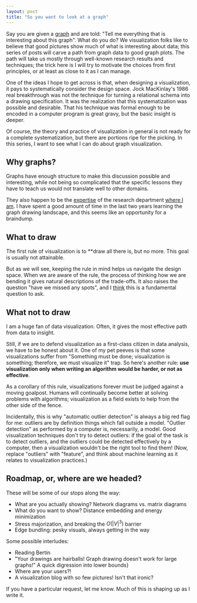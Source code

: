```yaml
---
layout: post
title: "So you want to look at a graph"
---
```


Say you are given a
[graph](http://en.wikipedia.org/wiki/Graph_theory) and are
told: "Tell me everything that is interesting about this graph". 
What do you do? We visualization folks like to
believe that good pictures show much of what is interesting about
data; this series of posts will
carve a path from graph data to good graph plots. The path will take
us mostly through well-known research results and techniques; 
the trick here is I will try to motivate the choices from first
principles, or at least as close to it as I can manage.

One of the ideas I hope to get across is that, when
designing a visualization, it pays to systematically
consider the design space.
Jock MacKinlay's 1986 real breakthrough was not the
technique for turning a relational schema into a drawing
specification. It was the realization that this systematization was
possible and desirable. That his technique was formal enough to be
encoded in a computer program is great gravy, but the
basic insight is deeper.

Of course, the theory and practice of visualization in general is not
ready for a complete systematization, but there are portions
ripe for the picking. In this series, I want to see what I can do
about graph visualization.

## Why graphs?

Graphs have enough structure to make this discussion possible and
interesting, while not being so complicated that the specific lessons
they have to teach us would not translate well to other domains.

They also happen to be the [expertise](http://www.graphviz.org) of the research
department [where I am](http://www.research.att.com/groups/infovis).
I have spent a good amount of time in the last two years learning
the graph drawing landscape, and this seems like an
opportunity for a braindump.

## What to draw

The first rule of visualization is to **draw all there is, but no
more. This goal is usually not attainable.

But as we will see, keeping the rule in mind helps us
navigate the design space. When we are aware of the rule, the process
of thinking how we are bending it gives
natural descriptions of the trade-offs. 
It also raises the question "have we missed any spots", and I
[think](https://cscheid.net/blog/how_many_visweek_papers_could_the_nyt_write_in_three_weeks_)
this is a fundamental question to ask.

## What not to draw

I am a huge fan of data visualization. Often, it gives the most
effective path from data to insight.

Still, if we are to defend visualization as a first-class citizen in data
analysis, we have to be honest about it. One of my pet peeves is
that some visualizations suffer from "Something must
be done; visualization is something; therefore, we must visualize it"
trap. So here's another rule: **use visualization only when
writing an algorithm would be harder, or not as
effective**.

As a corollary of this rule, visualizations forever must
be judged against a moving goalpost. Humans will continually become
better at solving problems with algorithms; visualization as a field 
exists to help from the other side of the fence.

Incidentally, this is why
"automatic outlier detection" is always a big red flag for me: outliers are by definition
things which fall outside a model. "Outlier detection" as performed by
a computer is, necessarily, a model. Good visualization techniques
don't try to detect outliers: if the goal of the task is to detect
outliers, and the outliers could be detected effectively by
a computer, then a visualization wouldn't be the right tool to find
them! (Now, replace "outliers" with "feature", and think
about machine learning as it relates to visualization 
practices.)

## Roadmap, or, where are we headed?

These will be some of our stops along the way:

* What are you actually showing? Network diagrams vs. matrix
  diagrams
* What do you want to show? Distance embedding and energy
  minimization
* Stress majorization, and breaking the $O(|V|^3)$ barrier
* Edge bundling: pesky visuals, always getting in the way

Some possible interludes:

* Reading Bertin
* "Your drawings are hairballs! Graph drawing doesn't work for
large graphs!" A quick digression into lower bounds}
* Where are your users?!
* A visualization blog with so few pictures! Isn't that ironic?

If you have a particular request, let me know. Much of this is
shaping up as I write it.
